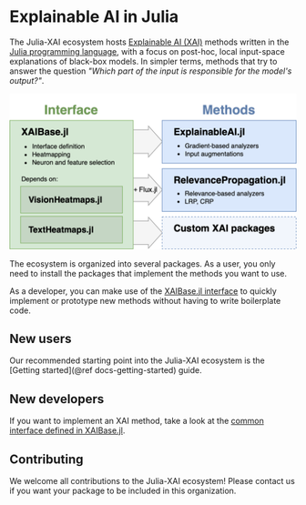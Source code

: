 # Explainable AI in Julia

The Julia-XAI ecosystem hosts [Explainable AI (XAI)](https://en.wikipedia.org/wiki/Explainable_artificial_intelligence) 
methods written in the [Julia programming language](https://julialang.org),
with a focus on post-hoc, local input-space explanations of black-box models.
In simpler terms, methods that try to answer the question 
*"Which part of the input is responsible for the model's output?"*.

![Julia-XAI organization](https://raw.githubusercontent.com/Julia-XAI/XAIDocs/getting-started/dev/assets/org.png)

The ecosystem is organized into several packages.
As a user, you only need to install the packages that implement the methods you want to use.

As a developer, you can make use of the [XAIBase.jl interface](https://julia-xai.github.io/XAIDocs/XAIBase/dev/interface/)
to quickly implement or prototype new methods without having to write boilerplate code.

## New users
Our recommended starting point into the Julia-XAI ecosystem is the 
[Getting started](@ref docs-getting-started) guide.

## New developers
If you want to implement an XAI method, take a look at the [common interface
defined in XAIBase.jl](https://julia-xai.github.io/XAIDocs/XAIBase/dev/interface/).

## Contributing
We welcome all contributions to the Julia-XAI ecosystem!
Please contact us if you want your package to be included in this organization.
